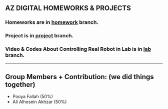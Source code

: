 ## AZ DIGITAL HOMEWORKS & PROJECTS
### Homeworks are in [homework](https://github.com/alielhuseiniakhdar/DigitalControlProject/tree/"homework") branch.
### Project is in [project](https://github.com/alielhuseiniakhdar/DigitalControlProject.git) branch.
### Video & Codes About Controlling Real Robot in Lab is in [lab](https://github.com/alielhuseiniakhdar/DigitalControlProject.git) branch.
---
## Group Members + Contribution: (we did things together)
* Pooya Fallah (50%)
* Ali Alhosein Akhzar (50%)
